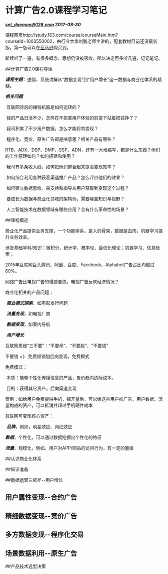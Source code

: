 # 计算广告2.0课程学习笔记

***set_daemon@126.com  2017-08-30***

课程网页http://study.163.com/course/courseMain.htm?courseId=1003550002，由行业大拿刘鹏老师主讲的，配套教材目前还没最新版，第一版可以在[亚马逊](https://www.amazon.cn/%E5%9B%BE%E4%B9%A6/dp/B0151280VW/ref=sr_1_1?s=books&ie=UTF8&qid=1504070152&sr=1-1&keywords=%E8%AE%A1%E7%AE%97%E5%B9%BF%E5%91%8A)购买到。

断续听了一遍，有很多概念、思想仍没被吸收，所以决定再多听几遍，记记笔记。



##计算广告2.0课程导读

***课程主题***：透彻、系统讲解从“数据变现”到“用户增长”这一数据与商业化体系的精髓。

***相关问题***

​	互联网背后的赚钱机器是如何运转的？

​	我的产品日活不少，怎样在不损害用户体验的前提下站着把钱挣了？

​	我司积累了不少用户数据，怎么才能将其变现？

​	程序化、竞价、原生广告都是啥意思？相关产品有哪些？

​	RTB、ADX、DSP、DMP、SSP、ADN，还有一大堆缩写，都是什么东西？他们的工作原理如何？如何搭建和使用？

​	我司有多条收入线，如何把他们整合起来提高变现效率？

​	如何综合利用各种获客渠道推广产品？怎么评价他们的效果？

​	如何建立数据思维，来支持和指导从用户获取到变现这个过程？

​	要成长为数据与商业化领域的架构师，需要哪些知识与视野？

​	人工智能技术在数据领域有哪些应用？会有什么革命性的场景？



##课程概述

商业化产品提供业务支撑，一个功能体系，是人的骨架，数据是血肉，机器学习提升业务效率。

涉及基础学科/知识：微积分、统计学、概率论、最优化理论；机器学习、信息检索；

2015年互联网巨头腾讯、阿里、百度、Facebook、Alphabet广告占比均超过60%。

网络广告比电视广告的增速要快。电视广告反映经济情况？

商业化相关的产品问题：

​	***商业模式探索***，如电影发行问题

​	***流量变现***，如电视厂商

​	***数据变现***，如室内导航

​	***用户增长***

互联网思维“三不要”：“不要命”、“不要脸”、“不要钱”

不要钱 =》 免费倾销加后向变现，免费模式

免费模式：

​	本质：能够个性化传播信息的产品，售价趋向边际成本。

​	目的：获得其它资产，后向渠道变现

​	案例：如给用户免费提供手机，铺开量后，可以给这些用户推广告，用户数据、流量构成的资产，可以抵消并超过手机硬件成本

互联网可变现核心资产：

​	***品牌***，例如，明星效应、网红效应

​	***数据***，个性化，可以通过数据挖掘出个性化的特征

​	***流量***，规模化，例如，用户对APP/网站的访问行为，有一定的量级





##认识商业化体系



##知识准备



##数据运营三板斧--用户增长



## 用户属性变现--合约广告



## 精细数据变现--竞价广告



## 多方数据变现--程序化交易



## 场景数据利用--原生广告



##产品技术选型决策















